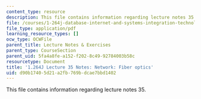 ```yaml
---
content_type: resource
description: This file contains information regarding lecture notes 35.
file: /courses/1-264j-database-internet-and-systems-integration-technologies-fall-2013/d90b17405d21a2fb769bdcae7bbd1402_MIT1_264JF13_lect_35.pdf
file_type: application/pdf
learning_resource_types: []
ocw_type: OCWFile
parent_title: Lecture Notes & Exercises
parent_type: CourseSection
parent_uid: 5fa4a8fe-a152-f202-8c49-92784003b58c
resourcetype: Document
title: '1.264J Lecture 35 Notes: Network: Fiber optics'
uid: d90b1740-5d21-a2fb-769b-dcae7bbd1402
---
```

This file contains information regarding lecture notes 35.